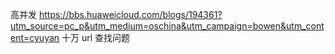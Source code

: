 高并发 https://bbs.huaweicloud.com/blogs/194361?utm_source=pc_p&utm_medium=oschina&utm_campaign=bowen&utm_content=cyuyan 
十万 url 查找问题